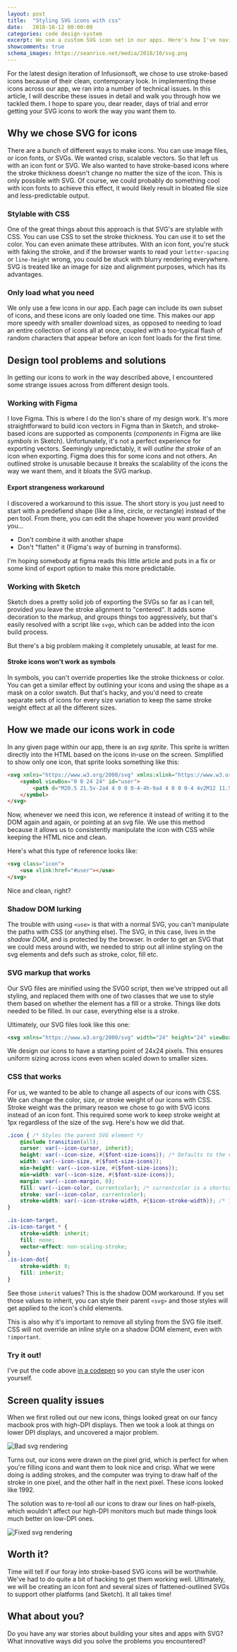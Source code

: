 ```yaml
---
layout: post
title:  "Styling SVG icons with css"
date:   2018-10-12 00:00:00
categories: code design-system
excerpt: We use a custom SVG icon set in our apps. Here's how I've navigated some of the pitfalls &mdash; and there are a lot of them.
showcomments: true
schema_images: https://seanrice.net/media/2018/10/svg.png
---
```


For the latest design iteration of Infusionsoft, we chose to use stroke-based icons because of their clean, contemporary look. In implementing these icons across our app, we ran into a number of technical issues. In this article, I will describe these issues in detail and walk you through how we tackled them. I hope to spare you, dear reader, days of trial and error getting your SVG icons to work the way you want them to.

## Why we chose SVG for icons

There are a bunch of different ways to make icons. You can use image files, or icon fonts, or SVGs. We wanted crisp, scalable vectors. So that left us with an icon font or SVG. We also wanted to have stroke-based icons where the stroke thickness doesn't change no matter the size of the icon. This is only possible with SVG. Of course, we could probably do something cool with icon fonts to achieve this effect, it would likely result in bloated file size and less-predictable output.

### Stylable with CSS

One of the great things about this approach is that SVG's are stylable with CSS. You can use CSS to set the stroke thickness. You can use it to set the color. You can even animate these attributes. With an icon font, you're stuck with faking the stroke, and if the browser wants to read your `letter-spacing` or `line-height` wrong, you could be stuck with blurry rendering everywhere. SVG is treated like an image for size and alignment purposes, which has its advantages.

### Only load what you need

We only use a few icons in our app. Each page can include its own subset of icons, and these icons are only loaded one time. This makes our app more speedy with smaller download sizes, as opposed to needing to load an entire collection of icons all at once, coupled with a too-typical flash of random characters that appear before an icon font loads for the first time.

## Design tool problems and solutions

In getting our icons to work in the way described above, I encountered some strange issues across from different design tools.

### Working with Figma

I love Figma. This is where I do the lion's share of my design work. It's more straightforward to build icon vectors in Figma than in Sketch, and stroke-based icons are supported as components (_components_ in Figma are like _symbols_ in Sketch). Unfortunately, it's not a perfect experience for exporting vectors. Seemingly unpredictably, it will *outline the stroke* of an icon when exporting. Figma does this for some icons and not others. An outlined stroke is unusable because it breaks the scalability of the icons the way we want them, and it bloats the SVG markup.

#### Export strangeness workaround

I discovered a workaround to this issue. The short story is you just need to start with a predefiend shape (like a line, circle, or rectangle) instead of the pen tool. From there, you can edit the shape however you want provided you...

- Don't combine it with another shape
- Don't "flatten" it (Figma's way of burning in transforms).

I'm hoping somebody at figma reads this little article and puts in a fix or some kind of export option to make this more predictable.

### Working with Sketch

Sketch does a pretty solid job of exporting the SVGs so far as I can tell, provided you leave the stroke alignment to "centered". It adds some decoration to the markup, and groups things too aggressively, but that's easily resolved with a script like `svgo`, which can be added into the icon build process.

But there's a big problem making it completely unusable, at least for me.

#### Stroke icons won't work as symbols

In symbols, you can't override properties like the stroke thickness or color. You can get a similar effect by outlining your icons and using the shape as a mask on a color swatch. But that's hacky, and you'd need to create separate sets of icons for every size variation to keep the same stroke weight effect at all the different sizes.

## How we made our icons work in code

In any given page within our app, there is an _svg sprite_. This sprite is written directly into the HTML based on the icons in-use on the screen. Simplified to show only one icon, that sprite looks something like this:

```html
<svg xmlns="https://www.w3.org/2000/svg" xmlns:xlink="https://www.w3.org/1999/xlink" style="position: absolute; width: 0; height: 0" id="__SVG_SPRITE_NODE__">
    <symbol viewBox="0 0 24 24" id="user">
        <path d="M20.5 21.5v-2a4 4 0 0 0-4-4h-9a4 4 0 0 0-4 4v2M12 11.5a4.5 4.5 0 1 0 0-9 4.5 4.5 0 0 0 0 9z" class="is-icon-target"></path>
    </symbol>
</svg>
```

Now, whenever we need this icon, we reference it instead of writing it to the DOM again and again, or pointing at an svg file. We use this method because it allows us to consistently manipulate the icon with CSS while keeping the HTML nice and clean.

Here's what this type of reference looks like:

```html
<svg class="icon">
    <use xlink:href="#user"></use>
</svg>
```

Nice and clean, right?

### Shadow DOM lurking

The trouble with using `<use>` is that with a normal SVG, you can't manipulate the paths with CSS (or anything else). The SVG, in this case, lives in the _shadow DOM_, and is protected by the browser. In order to get an SVG that we could mess around with, we needed to strip out all inline styling on the svg elements and defs such as stroke, color, fill etc.

### SVG markup that works

Our SVG files are minified using the SVG0 script, then we've stripped out all styling, and replaced them with one of two classes that we use to style them based on whether the element has a fill or a stroke. Things like dots needed to be filled. In our case, everything else is a stroke.

Ultimately, our SVG files look like this one:

```xml
<svg xmlns="https://www.w3.org/2000/svg" width="24" height="24" viewBox="0 0 24 24"><path d="M20.5 21.5v-2a4 4 0 0 0-4-4h-9a4 4 0 0 0-4 4v2M12 11.5a4.5 4.5 0 1 0 0-9 4.5 4.5 0 0 0 0 9z" class="is-icon-target"/></svg>
```

We design our icons to have a starting point of 24x24 pixels. This ensures uniform sizing across icons even when scaled down to smaller sizes.

### CSS that works

For us, we wanted to be able to change all aspects of our icons with CSS. We can change the color, size, or stroke weight of our icons with CSS. Stroke weight was the primary reason we chose to go with SVG icons instead of an icon font. This required some work to keep stroke weight at 1px regardless of the size of the svg. Here's how we did that.

```scss
.icon { /* Styles the parent SVG element */
    @include transition(all);
    cursor: var(--icon-cursor, inherit);
    height: var(--icon-size, #{$font-size-icons}); /* Defaults to the value of our design token, if a local CSS variable isn't defined. */
    width: var(--icon-size, #{$font-size-icons});
    min-height: var(--icon-size, #{$font-size-icons});
    min-width: var(--icon-size, #{$font-size-icons});
    margin: var(--icon-margin, 0);
    fill: var(--icon-color, currentcolor); /* currentcolor is a shortcut which means the current text color */
    stroke: var(--icon-color, currentcolor);
    stroke-width: var(--icon-stroke-width, #{$icon-stroke-width}); /* This is always 1px at the moment */
}

.is-icon-target,
.is-icon-target * {
    stroke-width: inherit;
    fill: none;
    vector-effect: non-scaling-stroke;
}
.is-icon-dot{
    stroke-width: 0;
    fill: inherit;
}
```

See those `inherit` values? This is the shadow DOM workaround. If you set those values to inherit, you can style their parent `<svg>` and those styles will get applied to the icon's child elements.

This is also why it's important to remove all styling from the SVG file itself. CSS will not override an inline style on a shadow DOM element, even with `!important`.

### Try it out!

I've put the code above [in a codepen](https://codepen.io/seanriceaz/pen/YOONRm) so you can style the user icon yourself.

## Screen quality issues

When we first rolled out our new icons, things looked great on our fancy macbook pros with high-DPI displays. Then we took a look at things on lower DPI displays, and uncovered a major problem.

![Bad svg rendering](/media/2018/10/low-quality-svg.png)

Turns out, our icons were drawn on the pixel grid, which is perfect for when you're filling icons and want them to look nice and crisp. What we were doing is adding strokes, and the computer was trying to draw half of the stroke in one pixel, and the other half in the next pixel. These icons looked like 1992.

The solution was to re-tool all our icons to draw our lines on half-pixels, which wouldn't affect our high-DPI monitors much but made things look much better on low-DPI ones.

![Fixed svg rendering](/media/2018/10/high-quality-svg.png)

## Worth it?

Time will tell if our foray into stroke-based SVG icons will be worthwhile. We've had to do quite a bit of hacking to get them working well. Ultimately, we will be creating an icon font and several sizes of flattened-outlined SVGs to support other platforms (and Sketch). It all takes time!

## What about you?

Do you have any war stories about building your sites and apps with SVG? What innovative ways did you solve the problems you encountered?